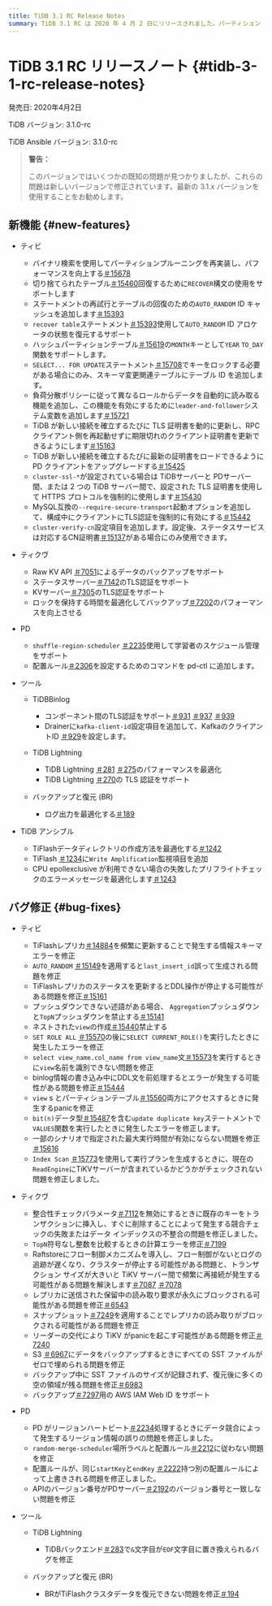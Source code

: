 ```yaml
---
title: TiDB 3.1 RC Release Notes
summary: TiDB 3.1 RC は 2020 年 4 月 2 日にリリースされました。パーティション プルーニングの改善、RECOVER` 構文のサポート、TLS 証明書の更新などの新機能が含まれています。バグ修正には、 TiFlashレプリカ、`last_insert_id`、`集計` プッシュダウンに関する問題の解決が含まれます。TiKV は、バックアップ用に TLS 認証と AWS IAM Web ID をサポートするようになりました。PD では、データ競合の問題と配置ルールの不整合が修正されました。TiDB TiDB LightningやBRなどのツールも最適化され、修正されました。
---
```


# TiDB 3.1 RC リリースノート {#tidb-3-1-rc-release-notes}

発売日: 2020年4月2日

TiDB バージョン: 3.1.0-rc

TiDB Ansible バージョン: 3.1.0-rc

> **警告：**
>
> このバージョンではいくつかの既知の問題が見つかりましたが、これらの問題は新しいバージョンで修正されています。最新の 3.1.x バージョンを使用することをお勧めします。

## 新機能 {#new-features}

-   ティビ

    -   バイナリ検索を使用してパーティションプルーニングを再実装し、パフォーマンスを向上する[＃15678](https://github.com/pingcap/tidb/pull/15678)
    -   切り捨てられたテーブル[＃15460](https://github.com/pingcap/tidb/pull/15460)回復するために`RECOVER`構文の使用をサポートします
    -   ステートメントの再試行とテーブルの回復のための`AUTO_RANDOM` ID キャッシュを追加します[＃15393](https://github.com/pingcap/tidb/pull/15393)
    -   `recover table`ステートメント[＃15393](https://github.com/pingcap/tidb/pull/15393)使用して`AUTO_RANDOM` ID アロケータの状態を復元するサポート
    -   ハッシュパーティションテーブル[＃15619](https://github.com/pingcap/tidb/pull/15619)の`MONTH`キーとして`YEAR` `TO_DAY`関数をサポートします。
    -   `SELECT... FOR UPDATE`ステートメント[＃15708](https://github.com/pingcap/tidb/pull/15708)でキーをロックする必要がある場合にのみ、スキーマ変更関連テーブルにテーブル ID を追加します。
    -   負荷分散ポリシーに従って異なるロールからデータを自動的に読み取る機能を追加し、この機能を有効にするために`leader-and-follower`システム変数を追加します[＃15721](https://github.com/pingcap/tidb/pull/15721)
    -   TiDB が新しい接続を確立するたびに TLS 証明書を動的に更新し、RPC クライアント側を再起動せずに期限切れのクライアント証明書を更新できるようにします[＃15163](https://github.com/pingcap/tidb/pull/15163)
    -   TiDB が新しい接続を確立するたびに最新の証明書をロードできるように PD クライアントをアップグレードする[＃15425](https://github.com/pingcap/tidb/pull/15425)
    -   `cluster-ssl-*`が設定されている場合は TiDBサーバーと PDサーバー間、または 2 つの TiDB サーバー間で、設定された TLS 証明書を使用して HTTPS プロトコルを強制的に使用します[＃15430](https://github.com/pingcap/tidb/pull/15430)
    -   MySQL互換の`--require-secure-transport`起動オプションを追加して、構成中にクライアントにTLS認証を強制的に有効にする[＃15442](https://github.com/pingcap/tidb/pull/15442)
    -   `cluster-verify-cn`設定項目を追加します。設定後、ステータスサービスは対応するCN証明書[＃15137](https://github.com/pingcap/tidb/pull/15137)がある場合にのみ使用できます。

-   ティクヴ

    -   Raw KV API [＃7051](https://github.com/tikv/tikv/pull/7051)によるデータのバックアップをサポート
    -   ステータスサーバー[＃7142](https://github.com/tikv/tikv/pull/7142)のTLS認証をサポート
    -   KVサーバー[＃7305](https://github.com/tikv/tikv/pull/7305)のTLS認証をサポート
    -   ロックを保持する時間を最適化してバックアップ[＃7202](https://github.com/tikv/tikv/pull/7202)のパフォーマンスを向上させる

-   PD

    -   `shuffle-region-scheduler` [＃2235](https://github.com/pingcap/pd/pull/2235)使用して学習者のスケジュール管理をサポート
    -   配置ルール[＃2306](https://github.com/pingcap/pd/pull/2306)を設定するためのコマンドを pd-ctl に追加します。

-   ツール

    -   TiDBBinlog

        -   コンポーネント間のTLS認証をサポート[＃931](https://github.com/pingcap/tidb-binlog/pull/931) [＃937](https://github.com/pingcap/tidb-binlog/pull/937) [＃939](https://github.com/pingcap/tidb-binlog/pull/939)
        -   Drainerに`kafka-client-id`設定項目を追加して、KafkaのクライアントID [＃929](https://github.com/pingcap/tidb-binlog/pull/929)を設定します。

    -   TiDB Lightning

        -   TiDB Lightning [＃281](https://github.com/pingcap/tidb-lightning/pull/281) [＃275](https://github.com/pingcap/tidb-lightning/pull/275)のパフォーマンスを最適化
        -   TiDB Lightning [＃270](https://github.com/pingcap/tidb-lightning/pull/270)の TLS 認証をサポート

    -   バックアップと復元 (BR)

        -   ログ出力を最適化する[＃189](https://github.com/pingcap/br/pull/189)

-   TiDB アンシブル

    -   TiFlashデータディレクトリの作成方法を最適化する[＃1242](https://github.com/pingcap/tidb-ansible/pull/1242)
    -   TiFlash [＃1234](https://github.com/pingcap/tidb-ansible/pull/1234)に`Write Amplification`監視項目を追加
    -   CPU epollexclusive が利用できない場合の失敗したプリフライトチェックのエラーメッセージを最適化します[＃1243](https://github.com/pingcap/tidb-ansible/pull/1243)

## バグ修正 {#bug-fixes}

-   ティビ

    -   TiFlashレプリカ[＃14884](https://github.com/pingcap/tidb/pull/14884)を頻繁に更新することで発生する情報スキーマエラーを修正
    -   `AUTO_RANDOM` [＃15149](https://github.com/pingcap/tidb/pull/15149)を適用すると`last_insert_id`誤って生成される問題を修正
    -   TiFlashレプリカのステータスを更新するとDDL操作が停止する可能性がある問題を修正[＃15161](https://github.com/pingcap/tidb/pull/15161)
    -   プッシュダウンできない述語がある場合、 `Aggregation`プッシュダウンと`TopN`プッシュダウンを禁止する[＃15141](https://github.com/pingcap/tidb/pull/15141)
    -   ネストされた`view`の作成[＃15440](https://github.com/pingcap/tidb/pull/15440)禁止する
    -   `SET ROLE ALL` [＃15570](https://github.com/pingcap/tidb/pull/15570)の後に`SELECT CURRENT_ROLE()`を実行したときに発生したエラーを修正
    -   `select view_name.col_name from view_name`文[＃15573](https://github.com/pingcap/tidb/pull/15573)を実行するときに`view`名前を識別できない問題を修正
    -   binlog情報の書き込み中にDDL文を前処理するとエラーが発生する可能性がある問題を修正[＃15444](https://github.com/pingcap/tidb/pull/15444)
    -   `view` s とパーティションテーブル[＃15560](https://github.com/pingcap/tidb/pull/15560)両方にアクセスするときに発生するpanicを修正
    -   `bit(n)`データ型[＃15487](https://github.com/pingcap/tidb/pull/15487)を含む`update duplicate key`ステートメントで`VALUES`関数を実行したときに発生したエラーを修正します。
    -   一部のシナリオで指定された最大実行時間が有効にならない問題を修正[＃15616](https://github.com/pingcap/tidb/pull/15616)
    -   `Index Scan` [＃15773](https://github.com/pingcap/tidb/pull/15773)を使用して実行プランを生成するときに、現在の`ReadEngine`にTiKVサーバーが含まれているかどうかがチェックされない問題を修正しました。

-   ティクヴ

    -   整合性チェックパラメータ[＃7112](https://github.com/tikv/tikv/pull/7112)を無効にするときに既存のキーをトランザクションに挿入し、すぐに削除することによって発生する競合チェックの失敗またはデータ インデックスの不整合の問題を修正しました。
    -   `TopN`符号なし整数を比較するときの計算エラーを修正[＃7199](https://github.com/tikv/tikv/pull/7199)
    -   Raftstoreにフロー制御メカニズムを導入し、フロー制御がないとログの追跡が遅くなり、クラスターが停止する可能性がある問題と、トランザクション サイズが大きいと TiKV サーバー間で頻繁に再接続が発生する可能性がある問題を解決します[＃7087](https://github.com/tikv/tikv/pull/7087) [＃7078](https://github.com/tikv/tikv/pull/7078)
    -   レプリカに送信された保留中の読み取り要求が永久にブロックされる可能性がある問題を修正[＃6543](https://github.com/tikv/tikv/pull/6543)
    -   スナップショット[＃7249](https://github.com/tikv/tikv/pull/7249)を適用することでレプリカの読み取りがブロックされる可能性がある問題を修正
    -   リーダーの交代により TiKV がpanicを起こす可能性がある問題を修正[＃7240](https://github.com/tikv/tikv/pull/7240)
    -   S3 [＃6967](https://github.com/tikv/tikv/pull/6967)にデータをバックアップするときにすべての SST ファイルがゼロで埋められる問題を修正
    -   バックアップ中に SST ファイルのサイズが記録されず、復元後に多くの空の領域が残る問題を修正[＃6983](https://github.com/tikv/tikv/pull/6983)
    -   バックアップ[＃7297](https://github.com/tikv/tikv/pull/7297)用の AWS IAM Web ID をサポート

-   PD

    -   PD がリージョンハートビート[＃2234](https://github.com/pingcap/pd/pull/2234)処理するときにデータ競合によって発生するリージョン情報の誤りの問題を修正しました。
    -   `random-merge-scheduler`場所ラベルと配置ルール[＃2212](https://github.com/pingcap/pd/pull/2221)に従わない問題を修正
    -   配置ルールが、同じ`startKey`と`endKey` [＃2222](https://github.com/pingcap/pd/pull/2222)持つ別の配置ルールによって上書きされる問題を修正しました。
    -   APIのバージョン番号がPDサーバー[＃2192](https://github.com/pingcap/pd/pull/2192)のバージョン番号と一致しない問題を修正

-   ツール

    -   TiDB Lightning

        -   TiDBバックエンド[＃283](https://github.com/pingcap/tidb-lightning/pull/283)で`&`文字目が`EOF`文字目に置き換えられるバグを修正

    -   バックアップと復元 (BR)

        -   BRがTiFlashクラスタデータを復元できない問題を修正[＃194](https://github.com/pingcap/br/pull/194)
